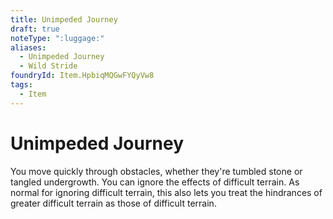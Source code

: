 ```yaml
---
title: Unimpeded Journey
draft: true
noteType: ":luggage:"
aliases:
  - Unimpeded Journey
  - Wild Stride
foundryId: Item.HpbiqMQGwFYQyVw8
tags:
  - Item
---
```


# Unimpeded Journey

You move quickly through obstacles, whether they're tumbled stone or tangled undergrowth. You can ignore the effects of difficult terrain. As normal for ignoring difficult terrain, this also lets you treat the hindrances of greater difficult terrain as those of difficult terrain.
